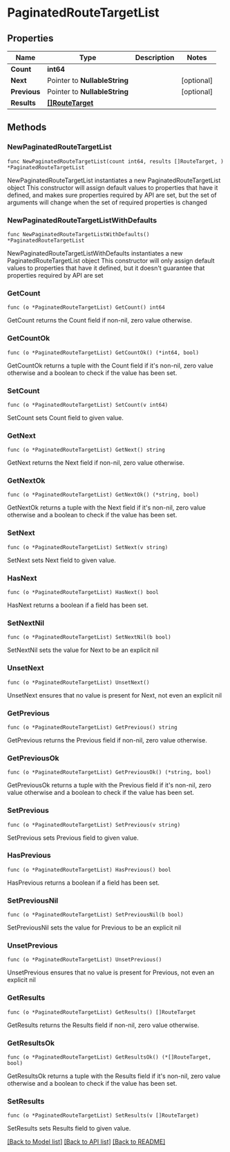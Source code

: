 # PaginatedRouteTargetList

## Properties

Name | Type | Description | Notes
------------ | ------------- | ------------- | -------------
**Count** | **int64** |  | 
**Next** | Pointer to **NullableString** |  | [optional] 
**Previous** | Pointer to **NullableString** |  | [optional] 
**Results** | [**[]RouteTarget**](RouteTarget.md) |  | 

## Methods

### NewPaginatedRouteTargetList

`func NewPaginatedRouteTargetList(count int64, results []RouteTarget, ) *PaginatedRouteTargetList`

NewPaginatedRouteTargetList instantiates a new PaginatedRouteTargetList object
This constructor will assign default values to properties that have it defined,
and makes sure properties required by API are set, but the set of arguments
will change when the set of required properties is changed

### NewPaginatedRouteTargetListWithDefaults

`func NewPaginatedRouteTargetListWithDefaults() *PaginatedRouteTargetList`

NewPaginatedRouteTargetListWithDefaults instantiates a new PaginatedRouteTargetList object
This constructor will only assign default values to properties that have it defined,
but it doesn't guarantee that properties required by API are set

### GetCount

`func (o *PaginatedRouteTargetList) GetCount() int64`

GetCount returns the Count field if non-nil, zero value otherwise.

### GetCountOk

`func (o *PaginatedRouteTargetList) GetCountOk() (*int64, bool)`

GetCountOk returns a tuple with the Count field if it's non-nil, zero value otherwise
and a boolean to check if the value has been set.

### SetCount

`func (o *PaginatedRouteTargetList) SetCount(v int64)`

SetCount sets Count field to given value.


### GetNext

`func (o *PaginatedRouteTargetList) GetNext() string`

GetNext returns the Next field if non-nil, zero value otherwise.

### GetNextOk

`func (o *PaginatedRouteTargetList) GetNextOk() (*string, bool)`

GetNextOk returns a tuple with the Next field if it's non-nil, zero value otherwise
and a boolean to check if the value has been set.

### SetNext

`func (o *PaginatedRouteTargetList) SetNext(v string)`

SetNext sets Next field to given value.

### HasNext

`func (o *PaginatedRouteTargetList) HasNext() bool`

HasNext returns a boolean if a field has been set.

### SetNextNil

`func (o *PaginatedRouteTargetList) SetNextNil(b bool)`

 SetNextNil sets the value for Next to be an explicit nil

### UnsetNext
`func (o *PaginatedRouteTargetList) UnsetNext()`

UnsetNext ensures that no value is present for Next, not even an explicit nil
### GetPrevious

`func (o *PaginatedRouteTargetList) GetPrevious() string`

GetPrevious returns the Previous field if non-nil, zero value otherwise.

### GetPreviousOk

`func (o *PaginatedRouteTargetList) GetPreviousOk() (*string, bool)`

GetPreviousOk returns a tuple with the Previous field if it's non-nil, zero value otherwise
and a boolean to check if the value has been set.

### SetPrevious

`func (o *PaginatedRouteTargetList) SetPrevious(v string)`

SetPrevious sets Previous field to given value.

### HasPrevious

`func (o *PaginatedRouteTargetList) HasPrevious() bool`

HasPrevious returns a boolean if a field has been set.

### SetPreviousNil

`func (o *PaginatedRouteTargetList) SetPreviousNil(b bool)`

 SetPreviousNil sets the value for Previous to be an explicit nil

### UnsetPrevious
`func (o *PaginatedRouteTargetList) UnsetPrevious()`

UnsetPrevious ensures that no value is present for Previous, not even an explicit nil
### GetResults

`func (o *PaginatedRouteTargetList) GetResults() []RouteTarget`

GetResults returns the Results field if non-nil, zero value otherwise.

### GetResultsOk

`func (o *PaginatedRouteTargetList) GetResultsOk() (*[]RouteTarget, bool)`

GetResultsOk returns a tuple with the Results field if it's non-nil, zero value otherwise
and a boolean to check if the value has been set.

### SetResults

`func (o *PaginatedRouteTargetList) SetResults(v []RouteTarget)`

SetResults sets Results field to given value.



[[Back to Model list]](../README.md#documentation-for-models) [[Back to API list]](../README.md#documentation-for-api-endpoints) [[Back to README]](../README.md)



